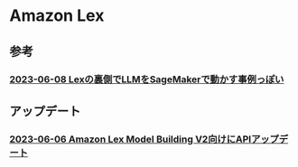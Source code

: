 # Amazon Lex

## 参考

### [2023-06-08 Lexの裏側でLLMをSageMakerで動かす事例っぽい](https://aws.amazon.com/jp/blogs/machine-learning/exploring-generative-ai-in-conversational-experiences-an-introduction-with-amazon-lex-langchain-and-sagemaker-jumpstart/)

## アップデート

### [2023-06-06 Amazon Lex Model Building V2向けにAPIアップデート](https://awsapichanges.info/archive/changes/756306-models-v2-lex.html)

